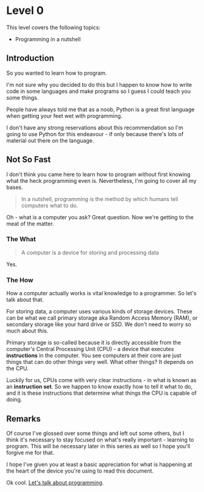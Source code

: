 # Level 0

This level covers the following topics:

* Programming in a nutshell

## Introduction

So you wanted to learn how to program. 

I'm not sure why you decided to do this but I happen to know how to write code in some languages 
and make programs so I guess I could teach you some things.

People have always told me that as a noob, Python is a great first language when getting your feet 
wet with programming.

I don't have any strong reservations about this recommendation so I'm going to use Python for this 
endeavour - if only because there's lots of material out there on the language.

## Not So Fast

I don't think you came here to learn how to program without first knowing what the
heck programming even is. Nevertheless, I'm going to cover all my bases.

> In a nutshell, programming is the method by which humans tell computers what to 
>do.

Oh - what is a computer you ask? Great question. Now we're getting to the meat of the matter.

### The What

> A computer is a device for storing and processing data

Yes.

### The How

How a computer actually works is vital knowledge to a programmer. So let's talk 
about that.

For storing data, a computer uses various kinds of storage devices. These can be
what we call primary storage aka Random Access Memory (RAM), or 
secondary storage like your hard drive or SSD. We don't need to worry so much about this.

Primary storage is so-called because it is directly accessible from the computer's
Central Processing Unit (CPU) - a device that executes **instructions** in the computer.
You see computers at their core are just things that can do other things very well. What other things? 
It depends on the CPU.

Luckily for us, CPUs come with very clear instructions - in what is known as an **instruction set**. So we 
happen to know exactly how to tell it what to do, and it is these instructions that determine what things the 
CPU is capable of doing.

## Remarks

Of course I've glossed over some things and left out some others, but I think it's necessary to stay focused
on what's really important - learning to program. This will be necessary later in this series
as well so I hope you'll forgive me for that. 

I hope I've given you at least a basic appreciation for what is happening
at the heart of the device you're using to read this document.

Ok cool. [Let's talk about programming](../level-1).